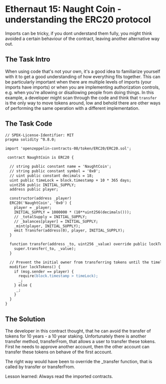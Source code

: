 # Ethernaut 15: Naught Coin - understanding the ERC20 protocol

Imports can be tricky, if you dont understand them fully, you might think avoided a certain behaviour of the contract, leaving another alternative way out.

## The Task Intro

When using code that's not your own, it's a good idea to familiarize
yourself with it to get a good understanding of how everything fits
together. This can be particularly important when there are multiple
levels of imports (your imports have imports) or when you are
implementing authorization controls, e.g. when you're allowing or
disallowing people from doing things. In this example, a developer might
scan through the code and think that `transfer` is the only
way to move tokens around, low and behold there are other ways of
performing the same operation with a different implementation.

## The Task Code

```apache
// SPDX-License-Identifier: MIT
pragma solidity ^0.8.0;

import 'openzeppelin-contracts-08/token/ERC20/ERC20.sol';

 contract NaughtCoin is ERC20 {

  // string public constant name = 'NaughtCoin';
  // string public constant symbol = '0x0';
  // uint public constant decimals = 18;
  uint public timeLock = block.timestamp + 10 * 365 days;
  uint256 public INITIAL_SUPPLY;
  address public player;

  constructor(address _player)
  ERC20('NaughtCoin', '0x0') {
    player = _player;
    INITIAL_SUPPLY = 1000000 * (10**uint256(decimals()));
    // _totalSupply = INITIAL_SUPPLY;
    // _balances[player] = INITIAL_SUPPLY;
    _mint(player, INITIAL_SUPPLY);
    emit Transfer(address(0), player, INITIAL_SUPPLY);
  }

  function transfer(address _to, uint256 _value) override public lockTokens returns(bool) {
    super.transfer(_to, _value);
  }

  // Prevent the initial owner from transferring tokens until the timelock has passed
  modifier lockTokens() {
    if (msg.sender == player) {
      require(block.timestamp > timeLock);
      _;
    } else {
     _;
    }
  }
}
```

## The Solution

The developer in this contract thought, that he can avoid the transfer of tokens for 10 years - a 10 year staking. Unfortunately there is another transfer method, transferFrom, that allows a user to transfer these tokens. First he needs to approve another account, then the other account can transfer these tokens on behave of the first account.

The right way would have been to override the \_transfer function, that is called by transfer or transferFrom.

Lesson learned: Always read the imported contracts.
